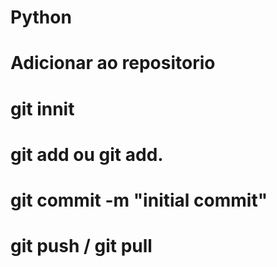 # Python

# Adicionar ao repositorio
# git innit
# git add ou git add.
# git commit -m "initial commit"
# git push / git pull
